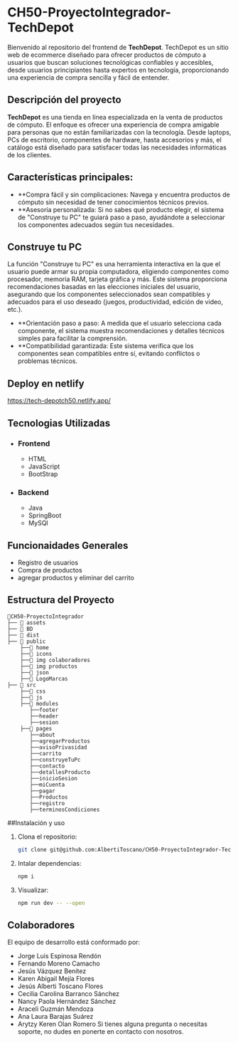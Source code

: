# CH50-ProyectoIntegrador-TechDepot

Bienvenido al repositorio del frontend de **TechDepot**. TechDepot es un sitio web de ecommerce diseñado para ofrecer productos de cómputo a usuarios que buscan soluciones tecnológicas confiables y accesibles, desde usuarios principiantes hasta expertos en tecnología, proporcionando una experiencia de compra sencilla y fácil de entender.

## Descripción del proyecto
**TechDepot** es una tienda en línea especializada en la venta de productos de cómputo. El enfoque es ofrecer una experiencia de compra amigable para personas que no están familiarizadas con la tecnología. Desde laptops, PCs de escritorio, componentes de hardware, hasta accesorios y más, el catálogo está diseñado para satisfacer todas las necesidades informáticas de los clientes.

## Características principales:
- **Compra fácil y sin complicaciones: Navega y encuentra productos de cómputo sin necesidad de tener conocimientos técnicos previos.
- **Asesoría personalizada: Si no sabes qué producto elegir, el sistema de "Construye tu PC" te guiará paso a paso, ayudándote a seleccionar los componentes adecuados según tus necesidades.

## Construye tu PC
La función "Construye tu PC" es una herramienta interactiva en la que el usuario puede armar su propia computadora, eligiendo componentes como procesador, memoria RAM, tarjeta gráfica y más. Este sistema proporciona recomendaciones basadas en las elecciones iniciales del usuario, asegurando que los componentes seleccionados sean compatibles y adecuados para el uso deseado (juegos, productividad, edición de video, etc.).
- **Orientación paso a paso: A medida que el usuario selecciona cada componente, el sistema muestra recomendaciones y detalles técnicos simples para facilitar la comprensión.
- **Compatibilidad garantizada: Este sistema verifica que los componentes sean compatibles entre sí, evitando conflictos o problemas técnicos.

## Deploy en netlify
https://tech-depotch50.netlify.app/

## Tecnologias Utilizadas
- ### Frontend
  - HTML
  - JavaScript
  - BootStrap
- ### Backend
  - Java
  - SpringBoot
  - MySQl

 ## Funcionaidades Generales
 - Registro de usuarios
 - Compra de productos
 - agregar productos y eliminar del carrito

## Estructura del Proyecto
```plaintext
📂CH50-ProyectoIntegrador
├── 📂 assets
├── 📂 BD
├── 📂 dist
├── 📂 public
    ├──📂 home
    ├──📂 icons
    ├──📂 img colaboradores
    ├──📂 img productos
    ├──📂 json
    ├──📂 LogoMarcas
├── 📂 src
    ├──📂 css
    ├──📂 js
    ├──📂 modules
       ├──footer
       ├──header
       ├──sesion
    ├──📂 pages
       ├──about
       ├──agregarProductos
       ├──avisoPrivasidad
       ├──carrito
       ├──construyeTuPc
       ├──contacto
       ├──detallesProducto
       ├──inicioSesion
       ├──miCuenta
       ├──pagar
       ├──Productos
       ├──registro
       ├──terminosCondiciones

```

##Instalación y uso

1. Clona el repositorio:
   ```bash
   git clone git@github.com:AlbertiToscano/CH50-ProyectoIntegrador-TechDepot.git

2. Intalar dependencias:
   ```bash
   npm i

3. Visualizar:
   ```bash
   npm run dev -- --open

## Colaboradores
El equipo de desarrollo está conformado por:
- Jorge Luis Espinosa Rendón
- Fernando Moreno Camacho 
- Jesús Vázquez Benítez 
- Karen Abigail Mejía Flores
- Jesús Alberti Toscano Flores
- Cecilia Carolina Barranco Sánchez
- Nancy Paola Hernández Sánchez
- Araceli Guzmán Mendoza 
- Ana Laura Barajas Suárez
- Arytzy Keren Olan Romero
Si tienes alguna pregunta o necesitas soporte, no dudes en ponerte en contacto con nosotros.


